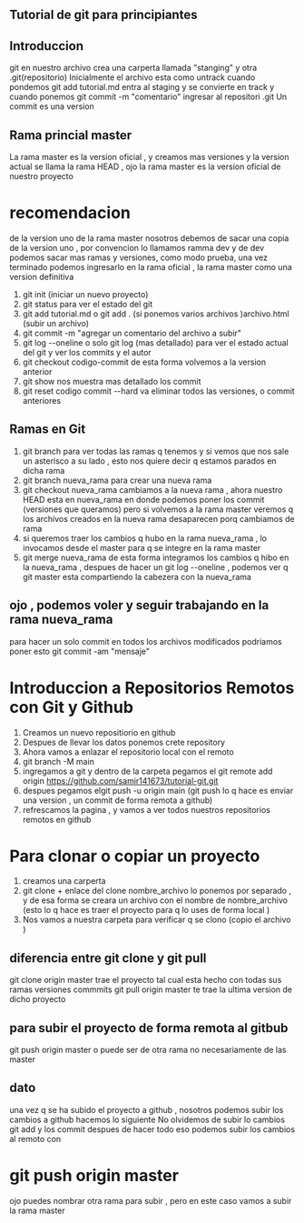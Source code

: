 ## Tutorial de git para principiantes

## Introduccion

git en nuestro archivo crea una carperta llamada "stanging" y otra .git(repositorio)
Inicialmente el archivo esta como untrack
cuando pondemos git add tutorial.md entra al staging y se convierte en track y cuando ponemos git commit -m "comentario" ingresar al repositori .git
Un commit es una version

## Rama princial master

La rama master es la version oficial , y creamos mas versiones y la version actual se llama la rama HEAD , ojo la rama master es la version oficial de nuestro proyecto

# recomendacion

de la version uno de la rama master nosotros debemos de sacar una copia de la version uno , por convencion lo llamamos ramma dev y de dev podemos sacar mas ramas y versiones, como modo prueba, una vez terminado podemos ingresarlo en la rama oficial , la rama master como una version definitiva

1. git init (iniciar un nuevo proyecto)
2. git status para ver el estado del git
3. git add tutorial.md o git add . (si ponemos varios archivos )archivo.html (subir un archivo)
4. git commit -m "agregar un comentario del archivo a subir"
5. git log --oneline o solo git log (mas detallado) para ver el estado actual del git y ver los commits y el autor
6. git checkout codigo-commit de esta forma volvemos a la version anterior
7. git show nos muestra mas detallado los commit
8. git reset codigo commit --hard va eliminar todos las versiones, o commit anteriores

## Ramas en Git

1. git branch para ver todas las ramas q tenemos y si vemos que nos sale un asterisco a su lado , esto nos quiere decir q estamos parados en dicha rama
2. git branch nueva_rama para crear una nueva rama
3. git checkout nueva_rama cambiamos a la nueva rama , ahora nuestro HEAD esta en nueva_rama en donde podemos poner los commit (versiones que queramos) pero si volvemos a la rama master veremos q los archivos creados en la nueva rama desaparecen porq cambiamos de rama
4. si queremos traer los cambios q hubo en la rama nueva_rama , lo invocamos desde el master para q se integre en la rama master
5. git merge nueva_rama de esta forma integramos los cambios q hibo en la nueva_rama , despues de hacer un git log --oneline , podemos ver q git master esta compartiendo la cabezera con la nueva_rama

## ojo , podemos voler y seguir trabajando en la rama nueva_rama

para hacer un solo commit en todos los archivos modificados podriamos poner esto git commit -am "mensaje"

# Introduccion a Repositorios Remotos con Git y Github

1. Creamos un nuevo repositiorio en github
2. Despues de llevar los datos ponemos crete repository
3. Ahora vamos a enlazar el repositorio local con el remoto
4. git branch -M main
5. ingregamos a git y dentro de la carpeta pegamos el
   git remote add origin https://github.com/samir141673/tutorial-git.git
6. despues pegamos elgit push -u origin main (git push lo q hace es enviar una version , un commit de forma remota a github)
7. refrescamos la pagina , y vamos a ver todos nuestros repositorios remotos en github

# Para clonar o copiar un proyecto

1. creamos una carperta
2. git clone + enlace del clone nombre_archivo lo ponemos por separado , y de esa forma se creara un archivo con el nombre de nombre_archivo
   (esto lo q hace es traer el proyecto para q lo uses de forma local )
3. Nos vamos a nuestra carpeta para verificar q se clono (copio el archivo )

## diferencia entre git clone y git pull

git clone origin master trae el proyecto tal cual esta hecho con todas sus ramas versiones commmits
git pull origin master te trae la ultima version de dicho proyecto

## para subir el proyecto de forma remota al gitbub

git push origin master o puede ser de otra rama no necesariamente de las master

## dato

una vez q se ha subido el proyecto a github , nosotros podemos subir los cambios a github hacemos lo siguiente
No olvidemos de subir lo cambios git add y los commit
despues de hacer todo eso podemos subir los cambios al remoto con

# git push origin master

ojo puedes nombrar otra rama para subir , pero en este caso vamos a subir la rama master
